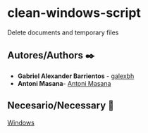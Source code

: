 # clean-windows-script
Delete documents and temporary files

## Autores/Authors ✒️

* **Gabriel Alexander Barrientos** - [galexbh](https://github.com/galexbh)
* **Antoni Masana**- [Antoni Masana](https://www.lawebdelprogramador.com/programadores/156181)

## Necesario/Necessary 📄
[Windows](https://www.microsoft.com/es-es/software-download/windows10)
